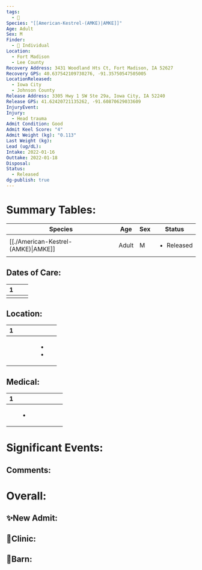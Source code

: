 ```yaml
---
tags:
  - 🦅
Species: "[[American-Kestrel-(AMKE)|AMKE]]"
Age: Adult
Sex: M
Finder:
  - 🧑 Individual
Location:
  - Fort Madison
  - Lee County
Recovery Address: 3431 Woodland Hts Ct, Fort Madison, IA 52627
Recovery GPS: 40.637542109730276, -91.35750547505005
LocationReleased:
  - Iowa City
  - Johnson County
Release Address: 3305 Hwy 1 SW Ste 29a, Iowa City, IA 52240
Release GPS: 41.62420721135262, -91.60870629033609
InjuryEvent: 
Injury:
  - Head trauma
Admit Condition: Good
Admit Keel Score: "4"
Admit Weight (kg): "0.113"
Last Weight (kg): 
Lead (ug/dL): 
Intake: 2022-01-16
Outtake: 2022-01-18
Disposal: 
Status:
  - Released
dg-publish: true
---
```


# Summary Tables:

| Species                                                 | Age   | Sex | Status                     |
| ------------------------------------------------------- | ----- | --- | -------------------------- |
| [[./American-Kestrel-(AMKE)\|AMKE]] | Adult | M   | <ul><li>Released</li></ul> |


## Dates of Care:

<div><table class="dataview table-view-table"><thead class="table-view-thead"><tr class="table-view-tr-header"><th class="table-view-th"><span></span><span class="dataview small-text">1</span></th><th class="table-view-th"><span></span></th><th class="table-view-th"><span></span></th></tr></thead><tbody class="table-view-tbody"><tr><td><span></span></td><td><span></span></td><td><span></span></td></tr></tbody></table></div>

## Location:
<div><table class="dataview table-view-table"><thead class="table-view-thead"><tr class="table-view-tr-header"><th class="table-view-th"><span></span><span class="dataview small-text">1</span></th><th class="table-view-th"><span></span></th><th class="table-view-th"><span></span></th><th class="table-view-th"><span></span></th><th class="table-view-th"><span></span></th><th class="table-view-th"><span></span></th></tr></thead><tbody class="table-view-tbody"><tr><td><span></span></td><td><span></span></td><td><span></span></td><td><span></span></td><td><ul class="dataview dataview-ul dataview-result-list-ul"><li class="dataview-result-list-li"><span></span></li><li class="dataview-result-list-li"><span></span></li></ul></td><td><span></span></td></tr></tbody></table></div>

## Medical:

<div><table class="dataview table-view-table"><thead class="table-view-thead"><tr class="table-view-tr-header"><th class="table-view-th"><span></span><span class="dataview small-text">1</span></th><th class="table-view-th"><span></span></th><th class="table-view-th"><span></span></th><th class="table-view-th"><span></span></th><th class="table-view-th"><span></span></th><th class="table-view-th"><span></span></th><th class="table-view-th"><span></span></th></tr></thead><tbody class="table-view-tbody"><tr><td><span></span></td><td><ul class="dataview dataview-ul dataview-result-list-ul"><li class="dataview-result-list-li"><span></span></li></ul></td><td><span></span></td><td><span></span></td><td><span></span></td><td><span></span></td><td><span></span></td></tr></tbody></table></div>

# Significant Events:


## Comments:


# Overall:

## ✨New Admit:



## 🏥Clinic:



## 🏡Barn:



